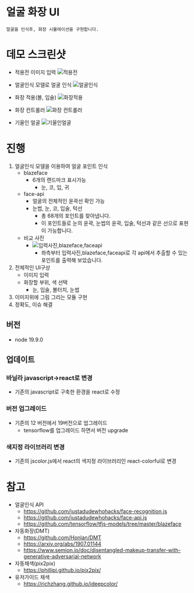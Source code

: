 # 얼굴 화장 UI

`얼굴을 인식후, 화장 시뮬레이션을 구현합니다.`

# 데모 스크린샷

- 적용전 이미지 입력
  ![적용전](https://user-images.githubusercontent.com/24247768/197826824-de7af99c-6335-4f1c-bae0-4a54a28e1ac7.png)

- 얼굴인식 모델로 얼굴 인식
  ![얼굴인식](https://user-images.githubusercontent.com/24247768/197826900-0f135b7b-9fe4-4a4e-884c-9f1b51d36ecf.png)

- 화장 적용(볼, 입술)
  ![화장적용](https://user-images.githubusercontent.com/24247768/197826973-cb3588b2-4750-4027-a9e7-b53e9c4bda55.png)

- 화장 컨트롤러
  ![화장 컨트롤러](https://user-images.githubusercontent.com/24247768/197827445-fc4af318-35e8-4044-b10c-bf351318016a.png)

- 기울인 얼굴
  ![기울인얼굴](https://user-images.githubusercontent.com/24247768/197828784-ba334aec-fd11-486e-a4f0-50c427231947.png)

# 진행

1. 얼굴인식 모델을 이용하여 얼굴 포인트 인식
   - blazeface
     - 6개의 랜드마크 표시가능
       - 눈, 코, 입, 귀
   - face-api
     - 얼굴의 전체적인 윤곽선 확인 가능
     - 눈썹, 눈, 코, 입술, 턱선
       - 총 68개의 포인트를 찾아냅니다.
       - 이 포인트들로 눈의 윤곽, 눈썹의 윤곽, 입술, 턱선과 같은 선으로 표현이 가능합니다.
   - 비교 사진
     - ![입력사진,blazeface,faceapi](https://media.oss.navercorp.com/user/16793/files/a4c78580-4c2d-11ea-8832-33b8a5bb3648)
       - 좌측부터 입력사진,blazeface,faceapi로 각 api에서 추출할 수 있는 포인트를 출력해 보았습니다.
2. 전체적인 UI구상
   - 이미지 입력
   - 화장할 부위, 색 선택
     - 눈, 입술, 볼터치, 눈썹
3. 이미지위에 그림 그리는 모듈 구현
4. 정확도, 이슈 해결

## 버전

- node 19.9.0

## 업데이트

### 바닐라 javascript->react로 변경

- 기존의 javascript로 구축한 환경을 react로 수정

### 버전 업그레이드

- 기존의 12 버전에서 19버전으로 업그레이드
  - tensorflow를 업그레이드 하면서 버전 upgrade

### 색지정 라이브러리 변경

- 기존의 jscolor.js에서 react의 색지정 라이브러리인 react-colorful로 변경

# 참고

- 얼굴인식 API
  - https://github.com/justadudewhohacks/face-recognition.js
  - https://github.com/justadudewhohacks/face-api.js
  - https://github.com/tensorflow/tfjs-models/tree/master/blazeface
- 자동화장(DMT)
  - https://github.com/Honlan/DMT
  - https://arxiv.org/abs/1907.01144
  - https://www.semion.io/doc/disentangled-makeup-transfer-with-generative-adversarial-network
- 자동채색(pix2pix)
  - https://phillipi.github.io/pix2pix/
- 유저가이드 채색
  - https://richzhang.github.io/ideepcolor/
